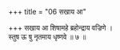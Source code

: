 +++
title = "06 सखाय आ"

+++
सखाय आ शिषामहे ब्रहोन्द्राय वज्रिणे ।  
स्तुष ऊ षु नृतमाय धृष्णवे ॥ ७ ॥